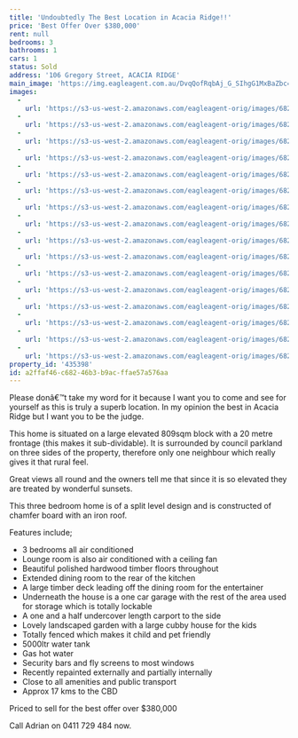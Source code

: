 ```yaml
---
title: 'Undoubtedly The Best Location in Acacia Ridge!!'
price: 'Best Offer Over $380,000'
rent: null
bedrooms: 3
bathrooms: 1
cars: 1
status: Sold
address: '106 Gregory Street, ACACIA RIDGE'
main_image: 'https://img.eagleagent.com.au/DvqQofRqbAj_G_SIhgG1MxBaZbc=/1280x854/smart/https://s3-us-west-2.amazonaws.com/eagleagent-orig/images/6824133/115911067-image-M.jpg'
images:
  -
    url: 'https://s3-us-west-2.amazonaws.com/eagleagent-orig/images/6824148/115911067-image-P.jpg'
  -
    url: 'https://s3-us-west-2.amazonaws.com/eagleagent-orig/images/6824147/115911067-image-O.jpg'
  -
    url: 'https://s3-us-west-2.amazonaws.com/eagleagent-orig/images/6824146/115911067-image-N.jpg'
  -
    url: 'https://s3-us-west-2.amazonaws.com/eagleagent-orig/images/6824145/115911067-image-L.jpg'
  -
    url: 'https://s3-us-west-2.amazonaws.com/eagleagent-orig/images/6824144/115911067-image-K.jpg'
  -
    url: 'https://s3-us-west-2.amazonaws.com/eagleagent-orig/images/6824143/115911067-image-J.jpg'
  -
    url: 'https://s3-us-west-2.amazonaws.com/eagleagent-orig/images/6824142/115911067-image-I.jpg'
  -
    url: 'https://s3-us-west-2.amazonaws.com/eagleagent-orig/images/6824141/115911067-image-H.jpg'
  -
    url: 'https://s3-us-west-2.amazonaws.com/eagleagent-orig/images/6824140/115911067-image-G.jpg'
  -
    url: 'https://s3-us-west-2.amazonaws.com/eagleagent-orig/images/6824139/115911067-image-F.jpg'
  -
    url: 'https://s3-us-west-2.amazonaws.com/eagleagent-orig/images/6824138/115911067-image-E.jpg'
  -
    url: 'https://s3-us-west-2.amazonaws.com/eagleagent-orig/images/6824137/115911067-image-D.jpg'
  -
    url: 'https://s3-us-west-2.amazonaws.com/eagleagent-orig/images/6824136/115911067-image-C.jpg'
  -
    url: 'https://s3-us-west-2.amazonaws.com/eagleagent-orig/images/6824135/115911067-image-B.jpg'
  -
    url: 'https://s3-us-west-2.amazonaws.com/eagleagent-orig/images/6824134/115911067-image-A.jpg'
  -
    url: 'https://s3-us-west-2.amazonaws.com/eagleagent-orig/images/6824133/115911067-image-M.jpg'
property_id: '435398'
id: a2ffaf46-c682-46b3-b9ac-ffae57a576aa
---
```

Please donâ€™t take my word for it because I want you to come and see for yourself as this is truly a superb location. In my opinion the best in Acacia Ridge but I want you to be the judge.

This home is situated on a large elevated 809sqm block with a 20 metre frontage (this makes it sub-dividable). It is surrounded by council parkland on three sides of the property, therefore only one neighbour which really gives it that rural feel.

Great views all round and the owners tell me that since it is so elevated they are treated by wonderful sunsets.

This three bedroom home is of a split level design and is constructed of chamfer board with an iron roof.

Features include;
*  3 bedrooms all air conditioned
*  Lounge room is also air conditioned with a ceiling fan
*  Beautiful polished hardwood timber floors throughout
*  Extended dining room to the rear of the kitchen
*  A large timber deck leading off the dining room for the entertainer
*  Underneath the house is a one car garage with the rest of the area used for storage which is totally lockable
*  A one and a half undercover length carport to the side
*  Lovely landscaped garden with a large cubby house for the kids
*  Totally fenced which makes it child and pet friendly
*  5000ltr water tank
*  Gas hot water
*  Security bars and fly screens to most windows
*  Recently repainted externally and partially internally
*  Close to all amenities and public transport
*  Approx 17 kms to the CBD

Priced to sell for the best offer over $380,000

Call Adrian on 0411 729 484 now.